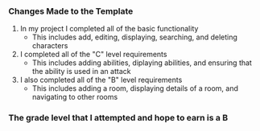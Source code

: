 ### Changes Made to the Template
1. In my project I completed all of the basic functionality
    - This includes add, editing, displaying, searching, and deleting characters
2. I completed all of the "C" level requirements
    - This includes adding abilities, diplaying abilities, and ensuring that the ability is used in an attack
3. I also completed all of the "B" level requirements
    - This includes adding a room, displaying details of a room, and navigating to other rooms

### The grade level that I attempted and hope to earn is a B